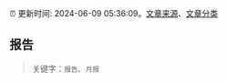 :alarm_clock: 更新时间: 2024-06-09 05:36:09。[文章来源](/README.md)、[文章分类](/TAGS.md)

## 报告


> 关键字：`报告`、`月报`



